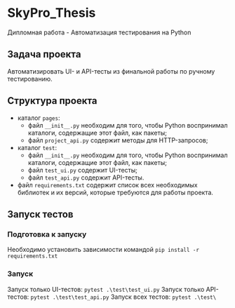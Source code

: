 # SkyPro_Thesis
Дипломная работа - Автоматизация тестирования на Python

## Задача проекта
Автоматизировать UI- и API-тесты из финальной работы по ручному тестированию.

## Структура проекта
 - каталог `pages`:
   - файл `__init__.py` необходим для того, чтобы Python воспринимал каталоги, содержащие этот файл, как пакеты;
   - файл `project_api.py` содержит методы для HTTP-запросов;
 - каталог `test`:
   - файл `__init__.py` необходим для того, чтобы Python воспринимал каталоги, содержащие этот файл, как пакеты;
   - файл `test_ui.py` содержит UI-тесты;
   - файл `test_api.py` содержит API-тесты.
 - файл `requirements.txt` содержит список всех необходимых библиотек и их версий, которые требуются для работы проекта.

## Запуск тестов

### Подготовка к запуску
Необходимо установить зависимости командой
`pip install -r requirements.txt`

### Запуск
Запуск только UI-тестов:
`pytest .\test\test_ui.py`
Запуск только API-тестов:
`pytest .\test\test_api.py`
Запуск всех тестов:
`pytest .\test\`
